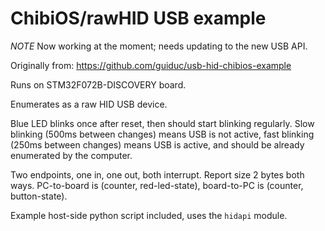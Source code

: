 # ChibiOS/rawHID USB example

*NOTE* Now working at the moment; needs updating to the new USB API.

Originally from: https://github.com/guiduc/usb-hid-chibios-example

Runs on STM32F072B-DISCOVERY board.

Enumerates as a raw HID USB device.

Blue LED blinks once after reset, then should start blinking regularly.
Slow blinking (500ms between changes) means USB is not active, fast
blinking (250ms between changes) means USB is active, and should be
already enumerated by the computer.

Two endpoints, one in, one out, both interrupt. Report size 2 bytes both
ways. PC-to-board is (counter, red-led-state), board-to-PC is (counter,
button-state).

Example host-side python script included, uses the `hidapi` module.

